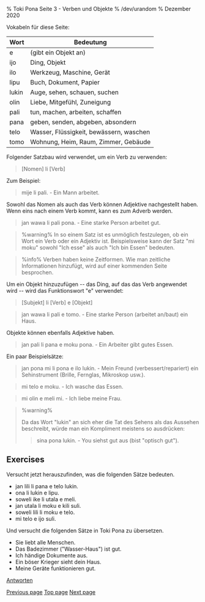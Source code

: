% Toki Pona Seite 3 - Verben und Objekte
% /dev/urandom
% Dezember 2020

Vokabeln für diese Seite:

| Wort  | Bedeutung                               |
|-------|-----------------------------------------|
| e     | (gibt ein Objekt an)                    |
| ijo   | Ding, Objekt                            |
| ilo   | Werkzeug, Maschine, Gerät               |
| lipu  | Buch, Dokument, Papier                  |
| lukin | Auge, sehen, schauen, suchen            |
| olin  | Liebe, Mitgefühl, Zuneigung             |
| pali  | tun, machen, arbeiten, schaffen         |
| pana  | geben, senden, abgeben, absondern       |
| telo  | Wasser, Flüssigkeit, bewässern, waschen |
| tomo  | Wohnung, Heim, Raum, Zimmer, Gebäude    |

Folgender Satzbau wird verwendet, um ein Verb zu verwenden:

> [Nomen] li [Verb]

Zum Beispiel:

> mije li pali. - Ein Mann arbeitet.

Sowohl das Nomen als auch das Verb können Adjektive nachgestellt haben. Wenn eins 
nach einem Verb kommt, kann es zum Adverb werden.

> jan wawa li pali pona. - Eine starke Person arbeitet gut.

> %warning%
> In so einem Satz ist es unmöglich festzulegen, ob ein Wort ein Verb oder ein 
> Adjektiv ist. Beispielsweise kann der Satz "mi moku" sowohl "Ich esse" als auch 
> "Ich bin Essen" bedeuten.


> %info%
> Verben haben keine Zeitformen. Wie man zeitliche Informationen hinzufügt, 
> wird auf einer kommenden Seite besprochen.

Um ein Objekt hinzuzufügen -- das Ding, auf das das Verb angewendet wird -- wird das 
Funktionswort "e" verwendet:

> [Subjekt] li [Verb] e [Objekt]

> jan wawa li pali e tomo. - Eine starke Person (arbeitet an/baut) ein Haus.

Objekte können ebenfalls Adjektive haben.

> jan pali li pana e moku pona. - Ein Arbeiter gibt gutes Essen.

Ein paar Beispielsätze:

> jan pona mi li pona e ilo lukin. - Mein Freund (verbessert/repariert) ein 
> Sehinstrument (Brille, Fernglas, Mikroskop usw.).

> mi telo e moku. - Ich wasche das Essen.

> mi olin e meli mi. - Ich liebe meine Frau.

> %warning%
> 
> Da das Wort "lukin" an sich eher die Tat des Sehens als das Aussehen beschreibt, 
> würde man ein Kompliment meistens so ausdrücken:
> 
> > sina pona lukin. - You siehst gut aus (bist "optisch gut").
>
 
## Exercises

Versucht jetzt herauszufinden, was die folgenden Sätze bedeuten.

* jan lili li pana e telo lukin.
* ona li lukin e lipu.
* soweli ike li utala e meli.
* jan utala li moku e kili suli.
* soweli lili li moku e telo.
* mi telo e ijo suli.

Und versucht die folgenden Sätze in Toki Pona zu übersetzen.

* Sie liebt alle Menschen.
* Das Badezimmer ("Wasser-Haus") ist gut.
* Ich händige Dokumente aus.
* Ein böser Krieger sieht dein Haus.
* Meine Geräte funktionieren gut.

[Antworten](de_answers.html#p3)

[Previous page](de_2.html) [Top page](de_index.html) [Next page](de_4.html)
